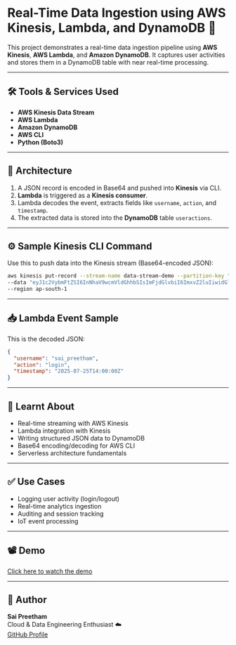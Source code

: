 # Real-Time Data Ingestion using AWS Kinesis, Lambda, and DynamoDB 🚀

This project demonstrates a real-time data ingestion pipeline using **AWS Kinesis**, **AWS Lambda**, and **Amazon DynamoDB**. It captures user activities and stores them in a DynamoDB table with near real-time processing.

---

## 🛠️ Tools & Services Used

- **AWS Kinesis Data Stream**
- **AWS Lambda**
- **Amazon DynamoDB**
- **AWS CLI**
- **Python (Boto3)**

---

## 📌 Architecture

1. A JSON record is encoded in Base64 and pushed into **Kinesis** via CLI.
2. **Lambda** is triggered as a **Kinesis consumer**.
3. Lambda decodes the event, extracts fields like `username`, `action`, and `timestamp`.
4. The extracted data is stored into the **DynamoDB** table `useractions`.

---

## ⚙️ Sample Kinesis CLI Command

Use this to push data into the Kinesis stream (Base64-encoded JSON):

```bash
aws kinesis put-record --stream-name data-stream-demo --partition-key "user1" \
--data "eyJ1c2VybmFtZSI6InNhaV9wcmVldGhhbSIsImFjdGlvbiI6ImxvZ2luIiwidGltZXN0YW1wIjoiMjAyNS0wNy0yNVQxNDowMDowMFoifQ==" \
--region ap-south-1
```

---

## 📥 Lambda Event Sample

This is the decoded JSON:

```json
{
  "username": "sai_preetham",
  "action": "login",
  "timestamp": "2025-07-25T14:00:00Z"
}
```

---

## 🧠 Learnt About

- Real-time streaming with AWS Kinesis
- Lambda integration with Kinesis
- Writing structured JSON data to DynamoDB
- Base64 encoding/decoding for AWS CLI
- Serverless architecture fundamentals

---

## ✅ Use Cases

- Logging user activity (login/logout)
- Real-time analytics ingestion
- Auditing and session tracking
- IoT event processing

---

## 📽️ Demo

[Click here to watch the demo](./Demonstration/Demo.mp4)

---

## 🤝 Author

**Sai Preetham**  
Cloud & Data Engineering Enthusiast ☁️  
[GitHub Profile](https://github.com/Preetham-Git005)

